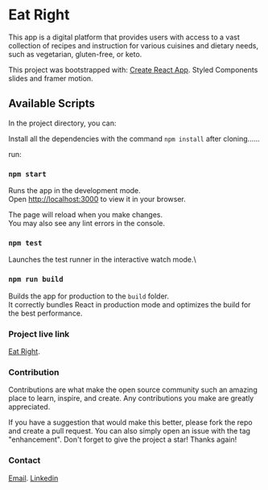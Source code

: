 # Eat Right

This app is a digital platform that provides users with access to a vast collection of recipes and instruction  for various cuisines and dietary needs, such as vegetarian, gluten-free, or keto.


This project was bootstrapped with:
 [Create React App](https://github.com/facebook/create-react-app).
 Styled Components
 slides and framer motion.
 

## Available Scripts

In the project directory, you can:

Install all the dependencies with the command  `npm install` after cloning......

run:
### `npm start`

Runs the app in the development mode.\
Open [http://localhost:3000](http://localhost:3000) to view it in your browser.

The page will reload when you make changes.\
You may also see any lint errors in the console.

### `npm test`

Launches the test runner in the interactive watch mode.\

### `npm run build`

Builds the app for production to the `build` folder.\
It correctly bundles React in production mode and optimizes the build for the best performance.


### Project live link

[Eat Right](https://eatright.netlify.app/).

### Contribution

Contributions are what make the open source community such an amazing place to learn, inspire, and create. Any contributions you make are greatly appreciated.

If you have a suggestion that would make this better, please fork the repo and create a pull request. You can also simply open an issue with the tag "enhancement". Don't forget to give the project a star! Thanks again!

### Contact
[Email](jokunlade@gmail.com).
[Linkedin](https://www.linkedin.com/in/jolade-okunlade-1840a6138)

